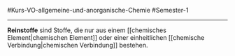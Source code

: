 #Kurs-VO-allgemeine-und-anorganische-Chemie  #Semester-1

---

**Reinstoffe** sind Stoffe, die  nur aus einem [[chemisches Element|chemischen Element]] oder einer einheitlichen [[chemische Verbindung|chemischen Verbindung]] bestehen.